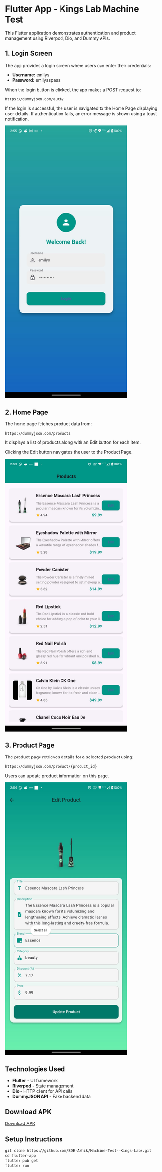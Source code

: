 <!DOCTYPE html>
<html lang="en">



<body>
    <h1>Flutter App - Kings Lab Machine Test</h1>
    <p>This Flutter application demonstrates authentication and product management using Riverpod, Dio, and Dummy APIs.</p>

  <h2>1. Login Screen</h2>
    <p>The app provides a login screen where users can enter their credentials:</p>
    <ul>
        <li><strong>Username:</strong> emilys</li>
        <li><strong>Password:</strong> emilysspass</li>
    </ul>
  <p>When the login button is clicked, the app makes a POST request to:</p>
    <pre><code>https://dummyjson.com/auth/</code></pre>
    <p>If the login is successful, the user is navigated to the Home Page displaying user details. If authentication fails, an error message is shown using a toast notification.</p>
    <img src="assest/img.jpeg" alt="Login Screen" width="400">

  <h2>2. Home Page</h2>
    <p>The home page fetches product data from:</p>
    <pre><code>https://dummyjson.com/products</code></pre>
    <p>It displays a list of products along with an Edit button for each item.</p>
    <p>Clicking the Edit button navigates the user to the Product Page.</p>
    <img src="assest/img1.jpeg" alt="Home Screen" width="400">

 <h2>3. Product Page</h2>
    <p>The product page retrieves details for a selected product using:</p>
    <pre><code>https://dummyjson.com/product/{product_id}</code></pre>
    <p>Users can update product information on this page.</p>
    <img src="assest\img2.jpeg" alt="Product Page" width="400">

  <h2>Technologies Used</h2>
   <ul>
        <li><strong>Flutter</strong> - UI framework</li>
        <li><strong>Riverpod</strong> - State management</li>
        <li><strong>Dio</strong> - HTTP client for API calls</li>
        <li><strong>DummyJSON API</strong> - Fake backend data</li>
    </ul>

<h2>Download APK</h2>
    <p><a href="https://drive.google.com/file/d/1lrqeNDZDx4GJ78NEi39GRDcNo_qXIT5D/view?usp=sharing">Download APK</a></p>

  <h2>Setup Instructions</h2>
    <pre><code>git clone https://github.com/SDE-Ashik/Machine-Test--Kings-Labs.git
cd flutter-app
flutter pub get
flutter run</code></pre>

</body>

</html>
